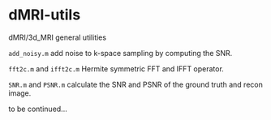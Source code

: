 # dMRI-utils
 dMRI/3d_MRI general utilities



`add_noisy.m`  add noise to k-space sampling by computing the SNR.

`fft2c.m` and `ifft2c.m` Hermite symmetric FFT and IFFT operator.

`SNR.m` and `PSNR.m` calculate the SNR and PSNR of the ground truth and recon image.



to be continued...

